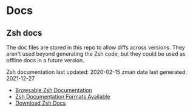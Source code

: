 # Docs

## Zsh docs

The doc files are stored in this repo to allow diffs across versions. They aren't used
beyond generating the Zsh code, but they could be used as offline docs in a
future version.

Zsh documentation last updated: 2020-02-15
zman data last generated: 2021-12-27

- [Browsable Zsh Documentation][zsh-docs]
- [Zsh Documentation Formats Available][zsh-docs-home]
- [Download Zsh Docs][download-zsh-docs]

[zsh-docs]: http://zsh.sourceforge.net/Doc/Release
[zsh-docs-home]: http://zsh.sourceforge.net/Doc/
[download-zsh-docs]: http://zsh.sourceforge.net/Doc/zsh_html.tar.gz
